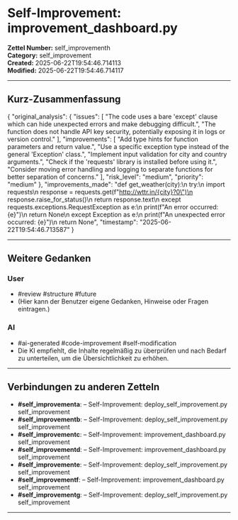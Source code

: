 # Self-Improvement: improvement_dashboard.py

**Zettel Number:** self_improvementh  
**Category:** self_improvement  
**Created:** 2025-06-22T19:54:46.714113  
**Modified:** 2025-06-22T19:54:46.714117  

---

## Kurz-Zusammenfassung
{
  "original_analysis": {
    "issues": [
      "The code uses a bare 'except' clause which can hide unexpected errors and make debugging difficult.",
      "The function does not handle API key security, potentially exposing it in logs or version control."
    ],
    "improvements": [
      "Add type hints for function parameters and return value.",
      "Use a specific exception type instead of the general 'Exception' class.",
      "Implement input validation for city and country arguments.",
      "Check if the 'requests' library is installed before using it.",
      "Consider moving error handling and logging to separate functions for better separation of concerns."
    ],
    "risk_level": "medium",
    "priority": "medium"
  },
  "improvements_made": "def get_weather(city):\n    try:\n        import requests\n        response = requests.get(f\"http://wttr.in/{city}?0\")\n        response.raise_for_status()\n        return response.text\n    except requests.exceptions.RequestException as e:\n        print(f\"An error occurred: {e}\")\n        return None\n    except Exception as e:\n        print(f\"An unexpected error occurred: {e}\")\n        return None",
  "timestamp": "2025-06-22T19:54:46.713587"
}

---

## Weitere Gedanken

### User
- #review #structure #future
- (Hier kann der Benutzer eigene Gedanken, Hinweise oder Fragen eintragen.)

### AI
- #ai-generated #code-improvement #self-modification
- Die KI empfiehlt, die Inhalte regelmäßig zu überprüfen und nach Bedarf zu unterteilen, um die Übersichtlichkeit zu erhöhen.

---

## Verbindungen zu anderen Zetteln

- **#self_improvementa**:  – Self-Improvement: deploy_self_improvement.py self_improvement
- **#self_improvementb**:  – Self-Improvement: deploy_self_improvement.py self_improvement
- **#self_improvementc**:  – Self-Improvement: improvement_dashboard.py self_improvement
- **#self_improvementd**:  – Self-Improvement: improvement_dashboard.py self_improvement
- **#self_improvemente**:  – Self-Improvement: deploy_self_improvement.py self_improvement
- **#self_improvementf**:  – Self-Improvement: improvement_dashboard.py self_improvement
- **#self_improvementg**:  – Self-Improvement: deploy_self_improvement.py self_improvement

---

